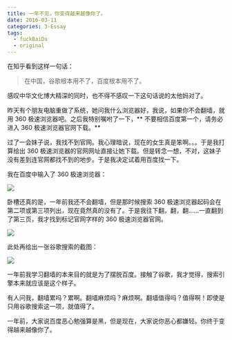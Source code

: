 ```yaml
---
title: 一年不见，你变得越来越像你了。
date: 2016-03-11
categories: 3-Essay
tags:
  - fuckBaiDu
  - original
---
```


在知乎看到这样一句话：

> 在中国，谷歌根本用不了，百度根本用不了。

感叹中华文化博大精深的同时，也不得不感叹一下这句话说的太他妈对了。

昨天有个朋友电脑重做了系统，她问我什么浏览器好，我说，如果你不会翻墙，就用 360 极速浏览器吧。之后我特别嘱咐了一下，** 不要相信百度第一个，请务必进入 360 极速浏览器官网下载。**

过了一会妹子说，我找不到官网。我心理暗说，现在的女生真是笨啊。。。于是我打算给出 360 极速浏览器的官网网址直接让她下载。但是转念一想，不对，这妹子没有差到连官网都找不到的地步。于是我决定试着用百度找一下。

我在百度中输入了 360 极速浏览器：

![](http://oi0t0q67c.bkt.clouddn.com/blog_essay/FcukBaiDu_1.png)

卧槽还真的是，一年前我还不会翻墙，但是那时候搜索 360 极速浏览器起码会在第二项或第三项列出，现在竟然真的没有了。于是我往下翻，翻，翻……一直翻到了第三页，我才找到标记官网字样的 360 极速浏览器官网。

![](http://oi0t0q67c.bkt.clouddn.com/blog_essay/FcukBaiDu_2.png)

此处再给出一张谷歌搜索的截图：

![](http://oi0t0q67c.bkt.clouddn.com/blog_essay/FcukBaiDu_3.png)

一年前我学习翻墙的本来目的就是为了摆脱百度。接触了谷歌，我才觉得，搜索引擎本来就应该是这个样子。

有人问我，翻墙累吗？累啊。翻墙麻烦吗？麻烦啊。翻墙值得吗？值得啊！即使是只用谷歌搜索这一项，就值得了。

一年前，大家说百度恶心勉强算是黑，但是现在，大家说你恶心都嫌轻。你终于变得越来越像你了。
